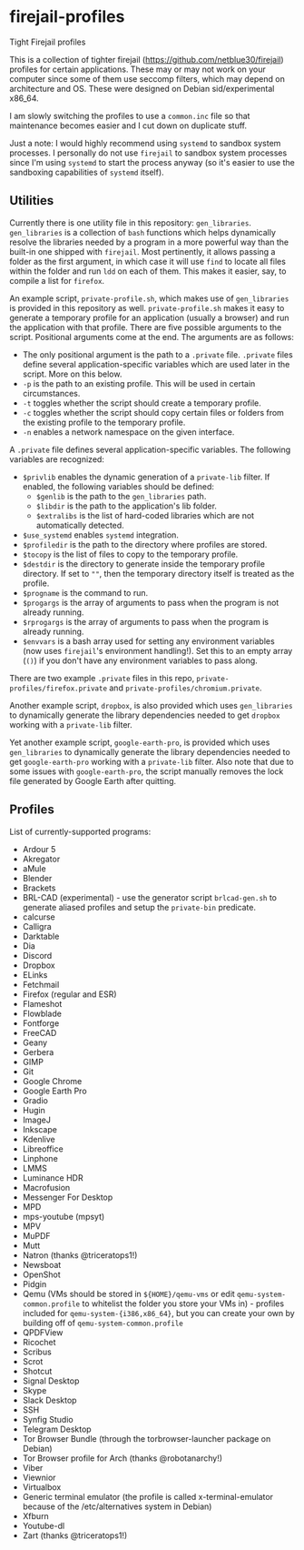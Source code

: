 # firejail-profiles
Tight Firejail profiles

This is a collection of tighter firejail (https://github.com/netblue30/firejail) profiles for certain applications. These may or may not work on your computer since some of them use seccomp filters, which may depend on architecture and OS. These were designed on Debian sid/experimental x86_64.

I am slowly switching the profiles to use a `common.inc` file so that maintenance becomes easier and I cut down on duplicate stuff.

Just a note: I would highly recommend using `systemd` to sandbox system processes. I personally do not use `firejail` to sandbox system processes since I'm using `systemd` to start the process anyway (so it's easier to use the sandboxing capabilities of `systemd` itself).

## Utilities

Currently there is one utility file in this repository: `gen_libraries`. `gen_libraries` is a collection of `bash` functions which helps dynamically resolve the libraries needed by a program in a more powerful way than the built-in one shipped with `firejail`. Most pertinently, it allows passing a folder as the first argument, in which case it will use `find` to locate all files within the folder and run `ldd` on each of them. This makes it easier, say, to compile a list for `firefox`.

An example script, `private-profile.sh`, which makes use of `gen_libraries` is provided in this repository as well. `private-profile.sh` makes it easy to generate a temporary profile for an application (usually a browser) and run the application with that profile. There are five possible arguments to the script. Positional arguments come at the end. The arguments are as follows:

* The only positional argument is the path to a `.private` file. `.private` files define several application-specific variables which are used later in the script. More on this below.
* `-p` is the path to an existing profile. This will be used in certain circumstances.
* `-t` toggles whether the script should create a temporary profile.
* `-c` toggles whether the script should copy certain files or folders from the existing profile to the temporary profile.
* `-n` enables a network namespace on the given interface.

A `.private` file defines several application-specific variables. The following variables are recognized:

* `$privlib` enables the dynamic generation of a `private-lib` filter. If enabled, the following variables should be defined:
  * `$genlib` is the path to the `gen_libraries` path. 
  * `$libdir` is the path to the application's lib folder.
  * `$extralibs` is the list of hard-coded libraries which are not automatically detected.
* `$use_systemd` enables `systemd` integration.
* `$profiledir` is the path to the directory where profiles are stored.
* `$tocopy` is the list of files to copy to the temporary profile.
* `$destdir` is the directory to generate inside the temporary profile directory. If set to `""`, then the temporary directory itself is treated as the profile.
* `$progname` is the command to run.
* `$progargs` is the array of arguments to pass when the program is not already running.
* `$rprogargs` is the array of arguments to pass when the program is already running.
* `$envvars` is a bash array used for setting any environment variables (now uses `firejail`'s environment handling!). Set this to an empty array (`()`) if you don't have any environment variables to pass along.

There are two example `.private` files in this repo, `private-profiles/firefox.private` and `private-profiles/chromium.private`.

Another example script, `dropbox`, is also provided which uses `gen_libraries` to dynamically generate the library dependencies needed to get `dropbox` working with a `private-lib` filter.

Yet another example script, `google-earth-pro`, is provided which uses `gen_libraries` to dynamically generate the library dependencies needed to get `google-earth-pro` working with a `private-lib` filter. Also note that due to some issues with `google-earth-pro`, the script manually removes the lock file generated by Google Earth after quitting.

## Profiles

List of currently-supported programs:
* Ardour 5
* Akregator
* aMule
* Blender
* Brackets
* BRL-CAD (experimental) - use the generator script `brlcad-gen.sh` to generate aliased profiles and setup the `private-bin` predicate.
* calcurse
* Calligra
* Darktable
* Dia
* Discord
* Dropbox
* ELinks
* Fetchmail
* Firefox (regular and ESR)
* Flameshot
* Flowblade
* Fontforge
* FreeCAD
* Geany
* Gerbera
* GIMP
* Git
* Google Chrome
* Google Earth Pro
* Gradio
* Hugin
* ImageJ
* Inkscape
* Kdenlive
* Libreoffice
* Linphone
* LMMS
* Luminance HDR
* Macrofusion
* Messenger For Desktop
* MPD
* mps-youtube (mpsyt)
* MPV
* MuPDF
* Mutt
* Natron (thanks @triceratops1!)
* Newsboat
* OpenShot
* Pidgin
* Qemu (VMs should be stored in `${HOME}/qemu-vms` or edit `qemu-system-common.profile` to whitelist the folder you store your VMs in) - profiles included for `qemu-system-{i386,x86_64}`, but you can create your own by building off of `qemu-system-common.profile`
* QPDFView
* Ricochet
* Scribus
* Scrot
* Shotcut
* Signal Desktop
* Skype
* Slack Desktop
* SSH
* Synfig Studio
* Telegram Desktop
* Tor Browser Bundle (through the torbrowser-launcher package on Debian)
* Tor Browser profile for Arch (thanks @robotanarchy!)
* Viber
* Viewnior
* Virtualbox
* Generic terminal emulator (the profile is called x-terminal-emulator because of the /etc/alternatives system in Debian)
* Xfburn
* Youtube-dl
* Zart (thanks @triceratops1!)
